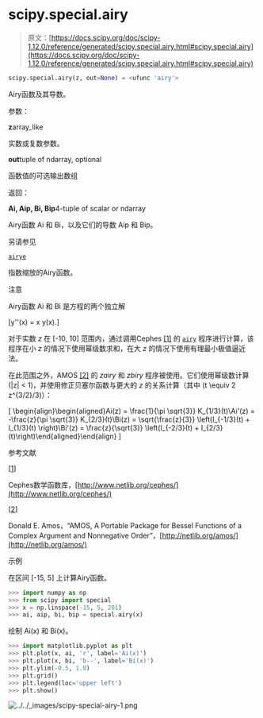 # scipy.special.airy

> 原文：[https://docs.scipy.org/doc/scipy-1.12.0/reference/generated/scipy.special.airy.html#scipy.special.airy](https://docs.scipy.org/doc/scipy-1.12.0/reference/generated/scipy.special.airy.html#scipy.special.airy)

```py
scipy.special.airy(z, out=None) = <ufunc 'airy'>
```

Airy函数及其导数。

参数：

**z**array_like

实数或复数参数。

**out**tuple of ndarray, optional

函数值的可选输出数组

返回：

**Ai, Aip, Bi, Bip**4-tuple of scalar or ndarray

Airy函数 Ai 和 Bi，以及它们的导数 Aip 和 Bip。

另请参见

[`airye`](scipy.special.airye.html#scipy.special.airye "scipy.special.airye")

指数缩放的Airy函数。

注意

Airy函数 Ai 和 Bi 是方程的两个独立解

\[y''(x) = x y(x).\]

对于实数 *z* 在 [-10, 10] 范围内，通过调用Cephes [[1]](#r9f91a9ee452e-1) 的 [`airy`](#scipy.special.airy "scipy.special.airy") 程序进行计算，该程序在小 *z* 的情况下使用幂级数求和，在大 *z* 的情况下使用有理最小极值逼近法。

在此范围之外，AMOS [[2]](#r9f91a9ee452e-2) 的 *zairy* 和 *zbiry* 程序被使用。它们使用幂级数计算 \(|z| < 1\)，并使用修正贝塞尔函数与更大的 *z* 的关系计算（其中 \(t \equiv 2 z^{3/2}/3\)）：

\[ \begin{align}\begin{aligned}Ai(z) = \frac{1}{\pi \sqrt{3}} K_{1/3}(t)\\Ai'(z) = -\frac{z}{\pi \sqrt{3}} K_{2/3}(t)\\Bi(z) = \sqrt{\frac{z}{3}} \left(I_{-1/3}(t) + I_{1/3}(t) \right)\\Bi'(z) = \frac{z}{\sqrt{3}} \left(I_{-2/3}(t) + I_{2/3}(t)\right)\end{aligned}\end{align} \]

参考文献

[[1](#id1)]

Cephes数学函数库，[http://www.netlib.org/cephes/](http://www.netlib.org/cephes/)

[[2](#id2)]

Donald E. Amos，“AMOS, A Portable Package for Bessel Functions of a Complex Argument and Nonnegative Order”，[http://netlib.org/amos/](http://netlib.org/amos/)

示例

在区间 [-15, 5] 上计算Airy函数。

```py
>>> import numpy as np
>>> from scipy import special
>>> x = np.linspace(-15, 5, 201)
>>> ai, aip, bi, bip = special.airy(x) 
```

绘制 Ai(x) 和 Bi(x)。

```py
>>> import matplotlib.pyplot as plt
>>> plt.plot(x, ai, 'r', label='Ai(x)')
>>> plt.plot(x, bi, 'b--', label='Bi(x)')
>>> plt.ylim(-0.5, 1.0)
>>> plt.grid()
>>> plt.legend(loc='upper left')
>>> plt.show() 
```

![../../_images/scipy-special-airy-1.png](../Images/05bf888172723177e1d5c0fd9f877537.png)
